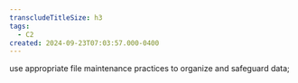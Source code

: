 ```yaml
---
transcludeTitleSize: h3
tags:
  - C2
created: 2024-09-23T07:03:57.000-0400
---
```

use appropriate file maintenance practices to organize and safeguard data;
